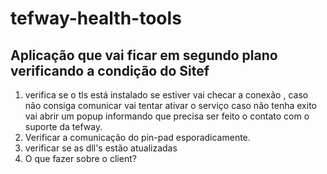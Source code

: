 # tefway-health-tools
## Aplicação que vai ficar em segundo plano verificando a condição do Sitef
1. verifica se o tls está instalado se estiver vai checar a conexão , caso não consiga comunicar vai tentar ativar o serviço caso não tenha exito vai abrir um popup informando que precisa ser feito o contato com o suporte da tefway.
2. Verificar a comunicação do pin-pad esporadicamente.
3. verificar se as dll's estão atualizadas
4. O que fazer sobre o client?

